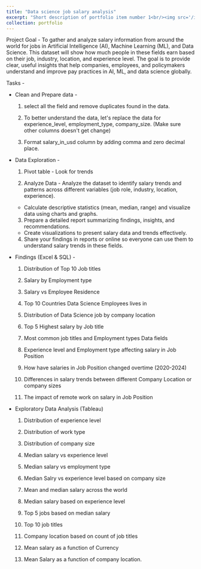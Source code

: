 ```yaml
---
title: "Data science job salary analysis"
excerpt: "Short description of portfolio item number 1<br/><img src='/images/500x300.png'>"
collection: portfolio
---
```

Project Goal - 
To gather and analyze salary information from around the world for jobs in Artificial Intelligence (AI), Machine Learning (ML), and Data Science. This dataset will show how much people in these fields earn based on their job, industry, location, and experience level. The goal is to provide clear, useful insights that help companies, employees, and policymakers understand and improve pay practices in AI, ML, and data science globally.

Tasks - 
* Clean and Prepare data - 

    1) select all the field and remove duplicates found in the data.


    2) To better understand the data, let's replace the data for experience_level, employment_type, company_size. (Make sure other columns doesn't get change)


    3) Format salary_in_usd column by adding comma and zero decimal place.

* Data Exploration - 

    1) Pivot table - Look for trends 

    2) Analyze Data - Analyze the dataset to identify salary trends and patterns across different variables (job role, industry, location, experience).
    * Calculate descriptive statistics (mean, median, range) and visualize data using charts and graphs.

    3) Prepare a detailed report summarizing findings, insights, and recommendations.
    * Create visualizations to present salary data and trends effectively.

    4) Share your findings in reports or online so everyone can use them to understand salary trends in these fields.

* Findings (Excel & SQL) - 

    1) Distribution of Top 10 Job titles

    2) Salary by Employment type

    3) Salary vs Employee Residence

    4) Top 10 Countries Data Science Employees lives in

    5) Distribution of Data Science job by company location

    6) Top 5 Highest salary by Job title

    7) Most common job titles and Employment types Data fields

    8) Experience level and Employment type affecting salary in Job Position

    9) How have salaries in Job Position changed overtime (2020-2024)

    10) Differences in salary trends between different Company Location or company sizes

    11) The impact of remote work on salary in Job Position


* Exploratory Data Analysis (Tableau)

    1) Distribution of experience level

    2) Distribution of work type

    3) Distribution of company size

    4) Median salary vs experience level

    5) Median salary vs employment type

    6) Median Salry vs experience level based on company size

    7) Mean and median salary across the world

    8) Median salary based on experience level

    9) Top 5 jobs based on median salary

    10) Top 10 job titles

    11) Company location based on count of job titles

    12) Mean salary as a function of Currency

    13) Mean Salary as a function of company location.